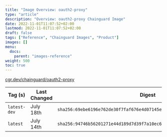 ```yaml
---
title: "Image Overview: oauth2-proxy"
type: "article"
description: "Overview: oauth2-proxy Chainguard Image"
date: 2022-11-01T11:07:52+02:00
lastmod: 2022-11-01T11:07:52+02:00
draft: false
tags: ["Reference", "Chainguard Images", "Product"]
images: []
menu:
  docs:
    parent: "images-reference"
weight: 500
toc: true
---
```


[cgr.dev/chainguard/oauth2-proxy](https://github.com/chainguard-images/images/tree/main/images/oauth2-proxy)

| Tag (s)       | Last Changed | Digest                                                                    |
|---------------|--------------|---------------------------------------------------------------------------|
|  `latest-dev` | July 18th    | `sha256:69ebe6196e762de30f7faf676e4d07145e9a91aa7501524f8771248dc8f2252e` |
|  `latest`     | July 14th    | `sha256:94746b56201271e44d189d7d39f7a10ec68494055dfcd2dd242edb4027c9c9f8` |



